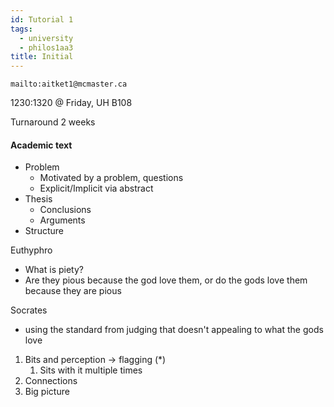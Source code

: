 ```yaml
---
id: Tutorial 1
tags:
  - university
  - philos1aa3
title: Initial
---
```

```
mailto:aitket1@mcmaster.ca
```

1230:1320 @ Friday, UH B108

Turnaround 2 weeks

#### Academic text

- Problem
  - Motivated by a problem, questions
  - Explicit/Implicit via abstract
- Thesis
  - Conclusions
  - Arguments
- Structure

Euthyphro

- What is piety?
- Are they pious because the god love them, or do the gods love them because they are pious

Socrates

- using the standard from judging that doesn't appealing to what the gods love

1. Bits and perception -> flagging ($*$)
   1. Sits with it multiple times
2. Connections
3. Big picture
